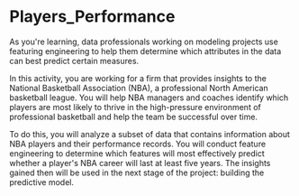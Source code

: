 # Players_Performance
As you're learning, data professionals working on modeling projects use featuring engineering to help them determine which attributes in the data can best predict certain measures.

In this activity, you are working for a firm that provides insights to the National Basketball Association (NBA), a professional North American basketball league. You will help NBA managers and coaches identify which players are most likely to thrive in the high-pressure environment of professional basketball and help the team be successful over time.

To do this, you will analyze a subset of data that contains information about NBA players and their performance records. You will conduct feature engineering to determine which features will most effectively predict whether a player's NBA career will last at least five years. The insights gained then will be used in the next stage of the project: building the predictive model.
